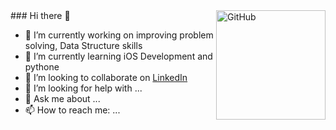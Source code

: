 <img align='right' alt="GitHub" height="175px" src="https://media.giphy.com/media/du3J3cXyzhj75IOgvA/giphy.gif" />
### Hi there 👋

- 🔭 I’m currently working on improving problem solving, Data Structure skills
- 🌱 I’m currently learning iOS Development and pythone
- 👯 I’m looking to collaborate on [LinkedIn](https://www.linkedin.com/in/divyangdankhara/)
- 🤔 I’m looking for help with ...
- 💬 Ask me about ...
- 📫 How to reach me: ...


